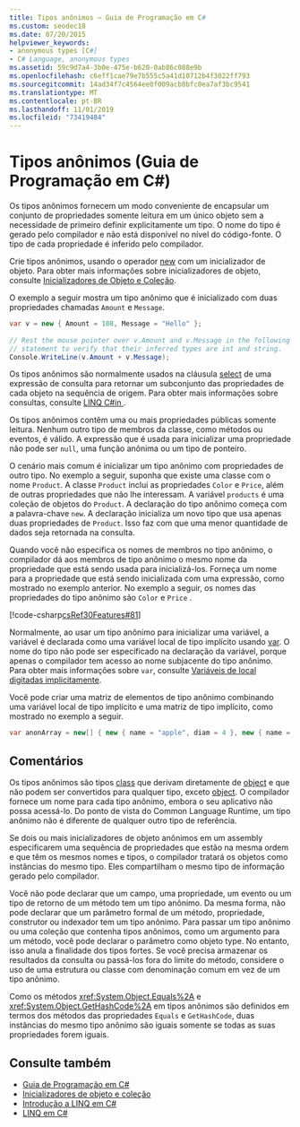 ```yaml
---
title: Tipos anônimos – Guia de Programação em C#
ms.custom: seodec18
ms.date: 07/20/2015
helpviewer_keywords:
- anonymous types [C#]
- C# Language, anonymous types
ms.assetid: 59c9d7a4-3b0e-475e-b620-0ab86c088e9b
ms.openlocfilehash: c6eff1cae79e7b555c5a41d10712b4f3022ff793
ms.sourcegitcommit: 14ad34f7c4564ee0f009acb8bfc0ea7af3bc9541
ms.translationtype: MT
ms.contentlocale: pt-BR
ms.lasthandoff: 11/01/2019
ms.locfileid: "73419484"
---
```

# <a name="anonymous-types-c-programming-guide"></a>Tipos anônimos (Guia de Programação em C#)

Os tipos anônimos fornecem um modo conveniente de encapsular um conjunto de propriedades somente leitura em um único objeto sem a necessidade de primeiro definir explicitamente um tipo. O nome do tipo é gerado pelo compilador e não está disponível no nível do código-fonte. O tipo de cada propriedade é inferido pelo compilador.  
  
 Crie tipos anônimos, usando o operador [new](../../language-reference/operators/new-operator.md) com um inicializador de objeto. Para obter mais informações sobre inicializadores de objeto, consulte [Inicializadores de Objeto e Coleção](./object-and-collection-initializers.md).  
  
 O exemplo a seguir mostra um tipo anônimo que é inicializado com duas propriedades chamadas `Amount` e `Message`.  
  
```csharp  
var v = new { Amount = 108, Message = "Hello" };  
  
// Rest the mouse pointer over v.Amount and v.Message in the following  
// statement to verify that their inferred types are int and string.  
Console.WriteLine(v.Amount + v.Message);  
```  
  
 Os tipos anônimos são normalmente usados na cláusula [select](../../language-reference/keywords/select-clause.md) de uma expressão de consulta para retornar um subconjunto das propriedades de cada objeto na sequência de origem. Para obter mais informações sobre consultas, consulte [LINQ C#in ](../../linq/index.md).  
  
 Os tipos anônimos contêm uma ou mais propriedades públicas somente leitura. Nenhum outro tipo de membros da classe, como métodos ou eventos, é válido. A expressão que é usada para inicializar uma propriedade não pode ser `null`, uma função anônima ou um tipo de ponteiro.  
  
 O cenário mais comum é inicializar um tipo anônimo com propriedades de outro tipo. No exemplo a seguir, suponha que existe uma classe com o nome `Product`. A classe `Product` inclui as propriedades `Color` e `Price`, além de outras propriedades que não lhe interessam. A variável `products` é uma coleção de objetos do `Product`. A declaração do tipo anônimo começa com a palavra-chave `new`. A declaração inicializa um novo tipo que usa apenas duas propriedades de `Product`. Isso faz com que uma menor quantidade de dados seja retornada na consulta.  
  
 Quando você não especifica os nomes de membros no tipo anônimo, o compilador dá aos membros de tipo anônimo o mesmo nome da propriedade que está sendo usada para inicializá-los. Forneça um nome para a propriedade que está sendo inicializada com uma expressão, como mostrado no exemplo anterior. No exemplo a seguir, os nomes das propriedades do tipo anônimo são `Color` e `Price` .  
  
 [!code-csharp[csRef30Features#81](~/samples/snippets/csharp/VS_Snippets_VBCSharp/csRef30Features/CS/csref30.cs#81)]  
  
 Normalmente, ao usar um tipo anônimo para inicializar uma variável, a variável é declarada como uma variável local de tipo implícito usando [var](../../language-reference/keywords/var.md). O nome do tipo não pode ser especificado na declaração da variável, porque apenas o compilador tem acesso ao nome subjacente do tipo anônimo. Para obter mais informações sobre `var`, consulte [Variáveis de local digitadas implicitamente](./implicitly-typed-local-variables.md).  
  
 Você pode criar uma matriz de elementos de tipo anônimo combinando uma variável local de tipo implícito e uma matriz de tipo implícito, como mostrado no exemplo a seguir.  
  
```csharp  
var anonArray = new[] { new { name = "apple", diam = 4 }, new { name = "grape", diam = 1 }};  
```  
  
## <a name="remarks"></a>Comentários  
 Os tipos anônimos são tipos [class](../../language-reference/keywords/class.md) que derivam diretamente de [object](../../language-reference/builtin-types/reference-types.md) e que não podem ser convertidos para qualquer tipo, exceto [object](../../language-reference/builtin-types/reference-types.md). O compilador fornece um nome para cada tipo anônimo, embora o seu aplicativo não possa acessá-lo. Do ponto de vista do Common Language Runtime, um tipo anônimo não é diferente de qualquer outro tipo de referência.  
  
 Se dois ou mais inicializadores de objeto anônimos em um assembly especificarem uma sequência de propriedades que estão na mesma ordem e que têm os mesmos nomes e tipos, o compilador tratará os objetos como instâncias do mesmo tipo. Eles compartilham o mesmo tipo de informação gerado pelo compilador.  
  
 Você não pode declarar que um campo, uma propriedade, um evento ou um tipo de retorno de um método tem um tipo anônimo. Da mesma forma, não pode declarar que um parâmetro formal de um método, propriedade, construtor ou indexador tem um tipo anônimo. Para passar um tipo anônimo ou uma coleção que contenha tipos anônimos, como um argumento para um método, você pode declarar o parâmetro como objeto type. No entanto, isso anula a finalidade dos tipos fortes. Se você precisa armazenar os resultados da consulta ou passá-los fora do limite do método, considere o uso de uma estrutura ou classe com denominação comum em vez de um tipo anônimo.  
  
 Como os métodos <xref:System.Object.Equals%2A> e <xref:System.Object.GetHashCode%2A> em tipos anônimos são definidos em termos dos métodos das propriedades `Equals` e `GetHashCode`, duas instâncias do mesmo tipo anônimo são iguais somente se todas as suas propriedades forem iguais.  
  
## <a name="see-also"></a>Consulte também

- [Guia de Programação em C#](../index.md)
- [Inicializadores de objeto e coleção](./object-and-collection-initializers.md)
- [Introdução a LINQ em C#](/dotnet/csharp/programming-guide/concepts/linq/)
- [LINQ em C#](../../linq/index.md)

